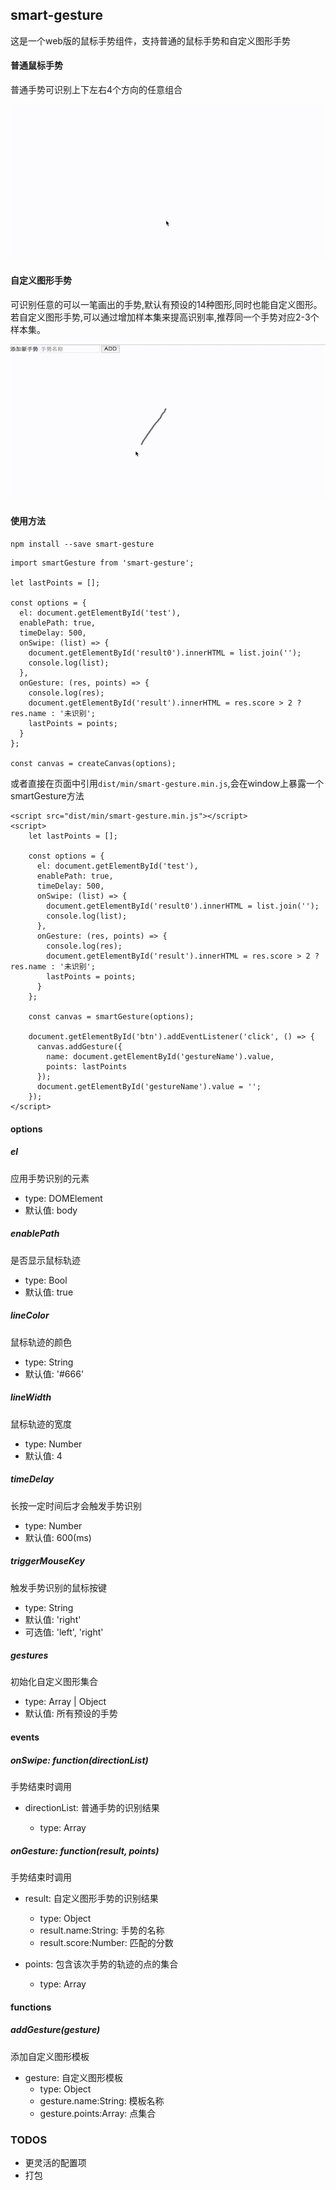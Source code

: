 ## smart-gesture

这是一个web版的鼠标手势组件，支持普通的鼠标手势和自定义图形手势

#### 普通鼠标手势

普通手势可识别上下左右4个方向的任意组合

![basic-gesture](images/basic-gesture.gif)

#### 自定义图形手势

可识别任意的可以一笔画出的手势,默认有预设的14种图形,同时也能自定义图形。若自定义图形手势,可以通过增加样本集来提高识别率,推荐同一个手势对应2-3个样本集。

![smart-gesture](images/smart-gesture.gif)

#### 使用方法

`npm install --save smart-gesture`

```
import smartGesture from 'smart-gesture';

let lastPoints = [];

const options = {
  el: document.getElementById('test'),  
  enablePath: true,                     
  timeDelay: 500,                        
  onSwipe: (list) => {
    document.getElementById('result0').innerHTML = list.join('');
    console.log(list);
  },
  onGesture: (res, points) => {
    console.log(res);
    document.getElementById('result').innerHTML = res.score > 2 ? res.name : '未识别';
    lastPoints = points;
  }
};

const canvas = createCanvas(options);
```

或者直接在页面中引用`dist/min/smart-gesture.min.js`,会在window上暴露一个smartGesture方法
```
<script src="dist/min/smart-gesture.min.js"></script>
<script>
    let lastPoints = [];
    
    const options = {
      el: document.getElementById('test'),
      enablePath: true,
      timeDelay: 500,
      onSwipe: (list) => {
        document.getElementById('result0').innerHTML = list.join('');
        console.log(list);
      },
      onGesture: (res, points) => {
        console.log(res);
        document.getElementById('result').innerHTML = res.score > 2 ? res.name : '未识别';
        lastPoints = points;
      }
    };
    
    const canvas = smartGesture(options);
    
    document.getElementById('btn').addEventListener('click', () => {
      canvas.addGesture({
        name: document.getElementById('gestureName').value,
        points: lastPoints
      });
      document.getElementById('gestureName').value = '';
    });
</script>
```

#### options

##### el
应用手势识别的元素
- type: DOMElement
- 默认值: body

##### enablePath
是否显示鼠标轨迹
- type: Bool
- 默认值: true

##### lineColor
鼠标轨迹的颜色
- type: String
- 默认值: '#666'

##### lineWidth
鼠标轨迹的宽度
- type: Number
- 默认值: 4

##### timeDelay
长按一定时间后才会触发手势识别
- type: Number
- 默认值: 600(ms)

##### triggerMouseKey
触发手势识别的鼠标按键
- type: String
- 默认值: 'right'
- 可选值: 'left', 'right'

##### gestures
初始化自定义图形集合
- type: Array | Object
- 默认值: 所有预设的手势

#### events

##### onSwipe: function(directionList)
手势结束时调用
- directionList: 普通手势的识别结果

  - type: Array

##### onGesture: function(result, points)
手势结束时调用
- result: 自定义图形手势的识别结果

  - type: Object
  - result.name:String: 手势的名称
  - result.score:Number: 匹配的分数

- points: 包含该次手势的轨迹的点的集合

  - type: Array


#### functions

##### addGesture(gesture)
添加自定义图形模板
  - gesture: 自定义图形模板
    - type: Object
    - gesture.name:String: 模板名称
    - gesture.points:Array: 点集合


### TODOS
  - 更灵活的配置项
  - 打包
